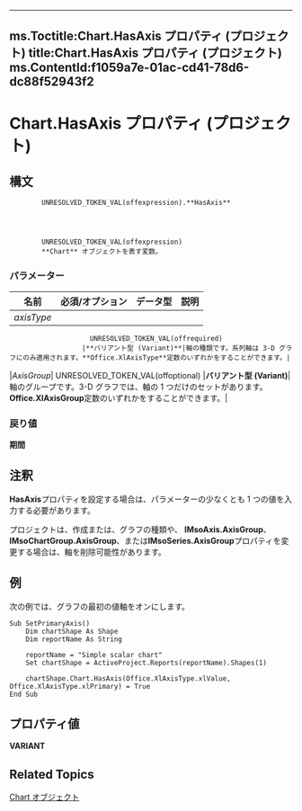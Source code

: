 
---
ms.Toctitle:Chart.HasAxis プロパティ (プロジェクト)
title:Chart.HasAxis プロパティ (プロジェクト)
ms.ContentId:f1059a7e-01ac-cd41-78d6-dc88f52943f2
---
# Chart.HasAxis プロパティ (プロジェクト)





## 構文

            UNRESOLVED_TOKEN_VAL(offexpression).**HasAxis**




            UNRESOLVED_TOKEN_VAL(offexpression)
            **Chart** オブジェクトを表す変数。

### パラメーター

|**名前**|**必須/オプション**|**データ型**|**説明**|
|---|---|---|---|
|*axisType*|
                        UNRESOLVED_TOKEN_VAL(offrequired)
                      |**バリアント型 (Variant)**|軸の種類です。系列軸は 3-D グラフにのみ適用されます。**Office.XlAxisType**定数のいずれかをすることができます。|
|*AxisGroup*|
                        UNRESOLVED_TOKEN_VAL(offoptional)
                      |**バリアント型 (Variant)**|軸のグループです。3-D グラフでは、軸の 1 つだけのセットがあります。**Office.XlAxisGroup**定数のいずれかをすることができます。|



### 戻り値
**期間**





## 注釈
**HasAxis**プロパティを設定する場合は、パラメーターの少なくとも 1 つの値を入力する必要があります。



プロジェクトは、作成または、グラフの種類や、 **IMsoAxis.AxisGroup**、 **IMsoChartGroup.AxisGroup**、または**IMsoSeries.AxisGroup**プロパティを変更する場合は、軸を削除可能性があります。



## 例
次の例では、グラフの最初の値軸をオンにします。

```vba
Sub SetPrimaryAxis()
    Dim chartShape As Shape
    Dim reportName As String
    
    reportName = "Simple scalar chart"
    Set chartShape = ActiveProject.Reports(reportName).Shapes(1)
    
    chartShape.Chart.HasAxis(Office.XlAxisType.xlValue, Office.XlAxisType.xlPrimary) = True
End Sub
```




## プロパティ値
**VARIANT**



## Related Topics

[Chart オブジェクト](810d4ec1-69d2-c432-b9da-57042b783b85.md)





